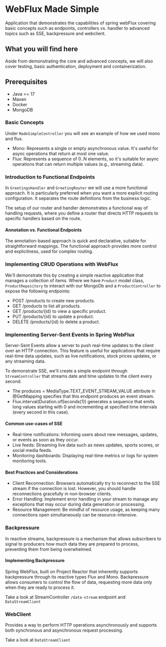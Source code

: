 # WebFlux Made Simple
Application that demonstrates the capabilities of spring webFlux covering basic concepts such as endpoints, controllers vs. handler to advanced topics such as SSE, backpressure and webclient.

## What you will find here
Aside from demonstrating the core and advanced concepts, we will also cover testing, basic authentication, deployment and containerization.


## Prerequisites
- Java >= 17
- Maven
- Docker
- MongoDB

### Basic Concepts
Under `MadeSimpleController` you will see an example of how we used mono and flux.

- Mono: Represents a single or empty asynchronous value. It's useful for async operations that return at most one value.
- Flux: Represents a sequence of 0..N elements, so it's suitable for async operations that can return multiple values (e.g., streaming data).

### Introduction to Functional Endpoints
In ```GreetingsHandler``` and ```GreetingRouter``` we will use a more functional approach. It is particularly preferred when you want a more explicit routing configuration. 
It separates the route definitions from the business logic.

The setup of our router and handler demonstrates a functional way of handling requests, where you define a router that directs HTTP requests to specific handlers based on the route.

#### Annotation vs. Functional Endpoints
The annotation-based approach is quick and declarative, suitable for straightforward mappings. 
The functional approach provides more control and explicitness, used for complex routing.

### Implementing CRUD Operations with WebFlux
We'll demonstrate this by creating a simple reactive application that manages a collection of items.
Where we have ```Product``` model class, ```ProductRepository``` to interact with our MongoDb and a ```ProductController``` to expose the following endpoints:

- POST /products to create new products.
- GET /products to list all products.
- GET /products/{id} to view a specific product.
- PUT /products/{id} to update a product.
- DELETE /products/{id} to delete a product.

### Implementing Server-Sent Events in Spring WebFlux
Server-Sent Events allow a server to push real-time updates to the client over an HTTP connection. This feature is useful for applications that require real-time data updates, such as live notifications, stock prices updates, or any streaming data.

To demonstrate SSE, we'll create a simple endpoint through ```StreamController``` that streams date and time updates to the client every second.

- The produces = MediaType.TEXT_EVENT_STREAM_VALUE attribute in @GetMapping specifies that this endpoint produces an event stream.
- Flux.interval(Duration.ofSeconds(1)) generates a sequence that emits long values starting with 0 and incrementing at specified time intervals (every second in this case).

#### Common use-cases of SSE
- Real-time notifications: Informing users about new messages, updates, or events as soon as they occur.
- Live feeds: Streaming live data such as news updates, sports scores, or social media feeds.
- Monitoring dashboards: Displaying real-time metrics or logs for system monitoring tools.

#### Best Practices and Considerations
- Client Reconnection: Browsers automatically try to reconnect to the SSE stream if the connection is lost. However, you should handle reconnections gracefully in non-browser clients.
- Error Handling: Implement error handling in your stream to manage any exceptions that may occur during data generation or processing.
- Resource Management: Be mindful of resource usage, as keeping many connections open simultaneously can be resource-intensive.


### Backpressure
In reactive streams, backpressure is a mechanism that allows subscribers to signal to producers how much data they are prepared to process, preventing them from being overwhelmed.

#### Implementing Backpressure
Spring WebFlux, built on Project Reactor that inherently supports backpressure through its reactive types Flux and Mono.
Backpressure allows consumers to control the flow of data, requesting more data only when they are ready to process it.

Take a look at StreamController `/data-stream` endpoint and `DataStreamClient`

### WebClient
Provides a way to perform HTTP operations asynchronously and supports both synchronous and asynchronous request processing.

Take a look at ```DataStreamClient```